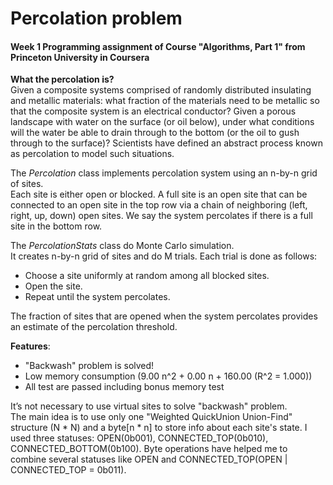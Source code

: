 Percolation problem
===================
#### Week 1 Programming assignment of Course "Algorithms, Part 1" from Princeton University in Coursera

**What the percolation is?**  
 Given a composite systems comprised of randomly distributed insulating and metallic materials:
 what fraction of the materials need to be metallic so that the composite system is an electrical conductor?
 Given a porous landscape with water on the surface (or oil below), under what conditions will the water
 be able to drain through to the bottom (or the oil to gush through to the surface)? 
 Scientists have defined an abstract process known as percolation to model such situations.
 
The _Percolation_ class implements percolation system using an n-by-n grid of sites.  
Each site is either open or blocked.
A full site is an open site that can be connected to an open site in
the top row via a chain of neighboring (left, right, up, down) open sites.
We say the system percolates if there is a full site in the bottom row.

The _PercolationStats_ class do Monte Carlo simulation.  
It creates n-by-n grid of sites and do M trials.
Each trial is done as follows:  
* Choose a site uniformly at random among all blocked sites.
* Open the site.
* Repeat until the system percolates.

The fraction of sites that are opened when the system percolates
provides an estimate of the percolation threshold.


**Features**:  
* "Backwash" problem is solved!
* Low memory consumption (9.00 n^2 + 0.00 n + 160.00   (R^2 = 1.000))
* All test are passed including bonus memory test

It’s not necessary to use virtual sites to solve "backwash" problem.  
The main idea is to use only one "Weighted QuickUnion Union-Find" structure (N * N) and a byte[n * n] to store info about each site's state. 
I used three statuses: OPEN(0b001), CONNECTED_TOP(0b010), CONNECTED_BOTTOM(0b100).
Byte operations have helped me to combine several statuses like OPEN and CONNECTED_TOP(OPEN | CONNECTED_TOP = 0b011).

